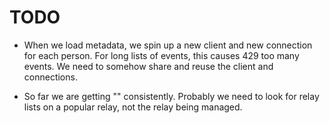TODO
====

* When we load metadata, we spin up a new client and new connection for each person.
  For long lists of events, this causes 429 too many events.  We need to somehow
  share and reuse the client and connections.

* So far we are getting "<nometadata>" consistently. Probably we need to look for
  relay lists on a popular relay, not the relay being managed.
